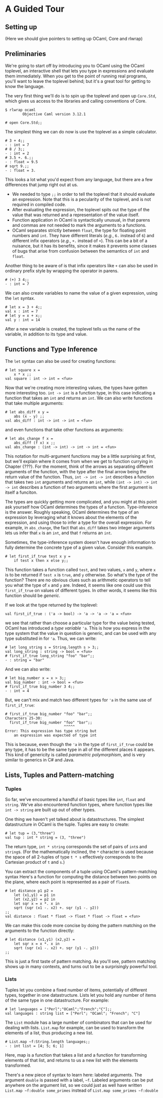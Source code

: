 # A Guided Tour

## Setting up

(Here we should give pointers to setting up OCaml, Core and rlwrap)

## Preliminaries

We're going to start off by introducing you to OCaml using the OCaml
toplevel, an interactive shell that lets you type in expressions and
evaluate them immediately.  When you get to the point of running real
programs, you'll want to leave the toplevel behind; but it's a great
tool for getting to know the language.

The very first thing we'll do is to spin up the toplevel and open up
`Core.Std`, which gives us access to the libraries and calling
conventions of Core.

~~~~~~~~~~~~~~~~~~~~~~~~~~~~~~~~~~~~
$ rlwrap ocaml
        Objective Caml version 3.12.1

# open Core.Std;;
~~~~~~~~~~~~~~~~~~~~~~~~~~~~~~~~~~~~

The simplest thing we can do now is use the toplevel as a simple
calculator.

~~~~~~~~~~~~~~~~~~~~~~~~~~~~~~~~~~~~
# 3 + 4;;
- : int = 7
# 8 / 3;;
- : int = 2
# 3.5 +. 6.;;
- : float = 9.5
# sqrt 9.;;
- : float = 3.
~~~~~~~~~~~~~~~~~~~~~~~~~~~~~~~~~~~~

This looks a lot what you'd expect from any language, but there are a
few differences that jump right out at us.

- We needed to type `;;` in order to tell the toplevel that it should
  evaluate an expression.  Note that this is a pecularity of the
  toplevel, and is not required in compiled code.
- After evaluating the expression, the toplevel spits out the type of
  the value that was returned and a representation of the value
  itself.
- Function application in OCaml is syntactically unusual, in that
  parens and commas are not needed to mark the arguments to a
  functions.
- OCaml separates strictly between `float`, the type for floating
  point numbers and `int`.  They have different literals (_e.g._, `6.`
  instead of `6`) and different infix operators (_e.g._, `+.` instead
  of `+`).  This can be a bit of a nuisance, but it has its benefits,
  since it makes it prevents some classes of bugs that arise from
  confusion between the semantics of `int` and `float`.

Another thing to be aware of is that infix operators like `+` can also
be used in ordinary prefix style by wrapping the operator in parens.

~~~~~~~~~~~~~~~~~~~~~~~~~~~~~~~~~~~~
# (+) 3 4;;
- : int = 7
~~~~~~~~~~~~~~~~~~~~~~~~~~~~~~~~~~~~

We can also create variables to name the value of a given expression,
using the `let` syntax.

~~~~~~~~~~~~~~~~~~~~~~~~~~~~~~~~~~~~
# let x = 3 + 4;;
val x : int = 7
# let y = x + x;;
val y : int = 14
~~~~~~~~~~~~~~~~~~~~~~~~~~~~~~~~~~~~
  
After a new variable is created, the toplevel tells us the name of the
variable, in addition to its type and value.

## Functions and Type Inference

The `let` syntax can also be used for creating functions:

~~~~~~~~~~~~~~~~~~~~~~~~~~~~~~~~~~~~
# let square x =
    x * x ;;
val square : int -> int = <fun>
~~~~~~~~~~~~~~~~~~~~~~~~~~~~~~~~~~~~

Now that we're creating more interesting values, the types have gotten
more interesting too.  `int -> int` is a function type, in this case
indicating a function that takes an `int` and returns an `int`.  We
can also write functions that take multiple arguments:

~~~~~~~~~~~~~~~~~~~~~~~~~~~~~~~~~~~~
# let abs_diff x y =
    abs (x - y) ;;
val abs_diff : int -> int -> int = <fun>
~~~~~~~~~~~~~~~~~~~~~~~~~~~~~~~~~~~~

and even functions that take other functions as arguments:

~~~~~~~~~~~~~~~~~~~~~~~~~~~~~~~~~~~~
# let abs_change f x =
    abs_diff (f x) x ;;
val abs_change : (int -> int) -> int -> int = <fun>
~~~~~~~~~~~~~~~~~~~~~~~~~~~~~~~~~~~~

This notation for multi-argument functions may be a little surprising
at first, but we'll explain where it comes from when we get to
function currying in Chapter {???}.  For the moment, think of the
arrows as separating different arguments of the function, with the
type after the final arrow being the return value of the function.
Thus, `int -> int -> int` describes a function that takes two `int`
arguments and returns an `int`, while `(int -> int) -> int -> int`
describes a function of two arguments where the first argument is
itself a funciton.

The types are quickly getting more complicated, and you might at this
point ask yourself how OCaml determines the types of a function.
Type-inference is the answer.  Roughly speaking, OCaml determines the
type of an expression by leveraging what it knows about the elements
of the expression, and using those to infer a type for the overall
expression.  For example, in `abs_change`, the fact that `abs_diff`
takes two integer arguments lets us infer that `x` is an `int`, and
that `f` returns an `int`.

Sometimes, the type-inference system doesn't have enough information
to fully determine the concrete type of a given value.  Consider this
example.

~~~~~~~~~~~~~~~~~~~~~~~~~~~~~~~~~~~~
# let first_if_true test x y =
    if test x then x else y;;
~~~~~~~~~~~~~~~~~~~~~~~~~~~~~~~~~~~~

This function takes a function called `test`, and two values, `x` and
`y`, where `x` is to be returned if `test x` is `true`, and `y`
otherwise.  So what's the type of the function?  There are no obvious
clues such as arithmetic operators to tell you what the type of `x`
and `y` are.  Indeed, it seems like one could use this `first_if_true`
on values of different types.  In other words, it seems like this
function should be _generic_.

If we look at the type returned by the toplevel:

~~~~~~~~~~~~~~~~~~~~~~~~~~~~~~~~~~~~
val first_if_true : ('a -> bool) -> 'a -> 'a -> 'a = <fun>
~~~~~~~~~~~~~~~~~~~~~~~~~~~~~~~~~~~~

we see that rather than choose a particular type for the value being
tested, OCaml has introduced a _type variable_ `'a`.  This is how you
express in the type system that the value in question is generic, and
can be used with any type substituted in for `'a`.  Thus, we can
write:

~~~~~~~~~~~~~~~~~~~~~~~~~~~~~~~~~~~~
# let long_string s = String.length s > 3;;
val long_string : string -> bool = <fun>
# first_if_true long_string "foo" "bar";;
- : string = "bar"
~~~~~~~~~~~~~~~~~~~~~~~~~~~~~~~~~~~~

And we can also write:

~~~~~~~~~~~~~~~~~~~~~~~~~~~~~~~~~~~~
# let big_number x = x > 3;;
val big_number : int -> bool = <fun>
# first_if_true big_number 3 4;;
- : int = 4
~~~~~~~~~~~~~~~~~~~~~~~~~~~~~~~~~~~~

But, we can't mix and match two different types for `'a` in the same
use of `first_if_true`:

~~~~~~~~~~~~~~~~~~~~~~~~~~~~~~~~~~~~
# first_if_true big_number "foo" "bar";;
Characters 25-30:
  first_if_true big_number "foo" "bar";;
                           ^^^^^
Error: This expression has type string but
    an expression was expected of type int
~~~~~~~~~~~~~~~~~~~~~~~~~~~~~~~~~~~~

This is because, even though the `'a` in the type of `first_if_true`
could be any type, it has to be the same type in all of the different
places it appears.  This kind of genericity is called _parametric
polymorphism_, and is very similar to generics in C# and Java.

## Lists, Tuples and Pattern-matching

### Tuples

So far, we've encountered a handful of basic types like `int`, `float`
and `string`.  We've also encountered function types, where function
types like `int -> string` are built up out of other types.

One thing we haven't yet talked about is datastructures.  The simplest
datastructure in OCaml is the tuple.  Tuples are easy to create:

~~~~~~~~~~~~~~~~~~~~~~~~~~~~~~~~~~~~
# let tup = (3,"three")
val tup : int * string = (3, "three")
~~~~~~~~~~~~~~~~~~~~~~~~~~~~~~~~~~~~

The return type, `int * string` corresponds the set of pairs of `int`s
and `string`s.  (For the mathematically inclined, the `*` character is
used because the space of all 2-tuples of type `t * s` effectively
corresponds to the Cartesian product of `t` and `s`.)

You can extract the components of a tuple using OCaml's
pattern-matching syntax Here's a function for computing the distance
between two points on the plane, where each point is represented as a
pair of `float`s.

~~~~~~~~~~~~~~~~~~~~~~~~~~~~~~~~~~~~
# let distance p1 p2 =
    let (x1,y1) = p1 in
    let (x2,y2) = p2 in
    let sqr x = x *. x in
    sqrt (sqr (x1 -. x2) +. sqr (y1 -. y2))
;;
val distance : float * float -> float * float -> float = <fun>
~~~~~~~~~~~~~~~~~~~~~~~~~~~~~~~~~~~~

We can make this code more concise by doing the pattern matching on
the arguments to the function directly:

~~~~~~~~~~~~~~~~~~~~~~~~~~~~~~~~~~~~
# let distance (x1,y1) (x2,y2) =
    let sqr x = x *. x in
    sqrt (sqr (x1 -. x2) +. sqr (y1 -. y2))
;;
~~~~~~~~~~~~~~~~~~~~~~~~~~~~~~~~~~~~

This is just a first taste of pattern matching.  As you'll see,
pattern matching shows up in many contexts, and turns out to be a
surprisingly powerful tool.

### Lists

Tuples let you combine a fixed number of items, potentially of
different types, together in one datastructure.  Lists let you hold
any number of items of the same type in one datastructure.  For example:

~~~~~~~~~~~~~~~~~~~~~~~~~~~~~~~~~~~~
# let languages = ["Perl";"OCaml";"French";"C"];;
val languages : string list = ["Perl"; "OCaml"; "French"; "C"]
~~~~~~~~~~~~~~~~~~~~~~~~~~~~~~~~~~~~

The `List` module has a large number of combinators that can be used
for dealing with lists.  `List.map` for example, can be used to
transform the elements of a list, thus producing a new list.

~~~~~~~~~~~~~~~~~~~~~~~~~~~~~~~~~~~~
# List.map ~f:String.length languages;;
- : int list = [4; 5; 6; 1]
~~~~~~~~~~~~~~~~~~~~~~~~~~~~~~~~~~~~

Here, map is a function that takes a list and a function for
transforming elements of that list, and returns to us a new list with
the elements transformed.

There's a new piece of syntax to learn here: labeled arguments.  The
argument `double` is passed with a label, `~f`.  Labeled arguments can
be put anywhere on the argument list, so we could just as well have
written `List.map ~f:double some_primes` instead of `List.map
some_primes ~f:double`

